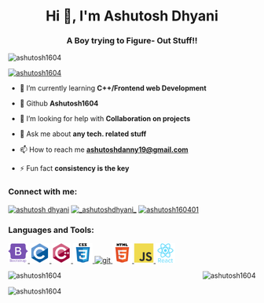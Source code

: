 <h1 align="center">Hi 👋, I'm Ashutosh Dhyani</h1>
<h3 align="center">A Boy trying to Figure- Out Stuff!!</h3>

<p align="left"> <img src="https://komarev.com/ghpvc/?username=ashutosh1604&label=Profile%20views&color=0e75b6&style=flat" alt="ashutosh1604" /> </p>

<p align="left"> <a href="https://github.com/ryo-ma/github-profile-trophy"><img src="https://github-profile-trophy.vercel.app/?username=ashutosh1604" alt="ashutosh1604" /></a> </p>

- 🌱 I’m currently learning **C++/Frontend web Development**

- 👯 Github **Ashutosh1604**

- 🤝 I’m looking for help with **Collaboration on projects**

- 💬 Ask me about **any tech. related stuff**

- 📫 How to reach me **ashutoshdanny19@gmail.com**

- ⚡ Fun fact **consistency is the key**

<h3 align="left">Connect with me:</h3>
<p align="left">
<a href="https://fb.com/ashutosh dhyani" target="blank"><img align="center" src="https://raw.githubusercontent.com/rahuldkjain/github-profile-readme-generator/master/src/images/icons/Social/facebook.svg" alt="ashutosh dhyani" height="30" width="40" /></a>
<a href="https://instagram.com/_ashutoshdhyani_" target="blank"><img align="center" src="https://raw.githubusercontent.com/rahuldkjain/github-profile-readme-generator/master/src/images/icons/Social/instagram.svg" alt="_ashutoshdhyani_" height="30" width="40" /></a>
<a href="https://www.leetcode.com/ashutosh160401" target="blank"><img align="center" src="https://raw.githubusercontent.com/rahuldkjain/github-profile-readme-generator/master/src/images/icons/Social/leet-code.svg" alt="ashutosh160401" height="30" width="40" /></a>
</p>

<h3 align="left">Languages and Tools:</h3>
<p align="left"> <a href="https://getbootstrap.com" target="_blank" rel="noreferrer"> <img src="https://raw.githubusercontent.com/devicons/devicon/master/icons/bootstrap/bootstrap-plain-wordmark.svg" alt="bootstrap" width="40" height="40"/> </a> <a href="https://www.cprogramming.com/" target="_blank" rel="noreferrer"> <img src="https://raw.githubusercontent.com/devicons/devicon/master/icons/c/c-original.svg" alt="c" width="40" height="40"/> </a> <a href="https://www.w3schools.com/cpp/" target="_blank" rel="noreferrer"> <img src="https://raw.githubusercontent.com/devicons/devicon/master/icons/cplusplus/cplusplus-original.svg" alt="cplusplus" width="40" height="40"/> </a> <a href="https://www.w3schools.com/css/" target="_blank" rel="noreferrer"> <img src="https://raw.githubusercontent.com/devicons/devicon/master/icons/css3/css3-original-wordmark.svg" alt="css3" width="40" height="40"/> </a> <a href="https://git-scm.com/" target="_blank" rel="noreferrer"> <img src="https://www.vectorlogo.zone/logos/git-scm/git-scm-icon.svg" alt="git" width="40" height="40"/> </a> <a href="https://www.w3.org/html/" target="_blank" rel="noreferrer"> <img src="https://raw.githubusercontent.com/devicons/devicon/master/icons/html5/html5-original-wordmark.svg" alt="html5" width="40" height="40"/> </a> <a href="https://developer.mozilla.org/en-US/docs/Web/JavaScript" target="_blank" rel="noreferrer"> <img src="https://raw.githubusercontent.com/devicons/devicon/master/icons/javascript/javascript-original.svg" alt="javascript" width="40" height="40"/> </a> <a href="https://reactjs.org/" target="_blank" rel="noreferrer"> <img src="https://raw.githubusercontent.com/devicons/devicon/master/icons/react/react-original-wordmark.svg" alt="react" width="40" height="40"/> </a> </p>

<p><img align="left" src="https://github-readme-stats.vercel.app/api/top-langs?username=ashutosh1604&show_icons=true&locale=en&layout=compact" alt="ashutosh1604" /></p>

<p>&nbsp;<img align="right" src="https://github-readme-stats.vercel.app/api?username=ashutosh1604&show_icons=true&locale=en" alt="ashutosh1604" /></p>

<p><img align="center" src="https://github-readme-streak-stats.herokuapp.com/?user=ashutosh1604&" alt="ashutosh1604" /></p>


